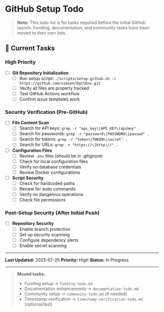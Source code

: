 # GitHub Setup Todo

> **Note:** This todo list is for tasks required before the initial GitHub launch. Funding, documentation, and community tasks have been moved to their own lists.

## 🎯 Current Tasks

### High Priority
- [ ] **Git Repository Initialization**
  - [ ] Run setup script: `./scripts/setup-github.sh -r https://github.com/simien/DgtlEnv.git`
  - [ ] Verify all files are properly tracked
  - [ ] Test GitHub Actions workflow
  - [ ] Confirm issue templates work

### Security Verification (Pre-GitHub)
- [ ] **File Content Scan**
  - [ ] Search for API keys: `grep -r "api_key\|API_KEY\|apikey" .`
  - [ ] Search for passwords: `grep -r "password\|PASSWORD\|passwd" .`
  - [ ] Search for tokens: `grep -r "token\|TOKEN\|secret" .`
  - [ ] Search for URLs: `grep -r "https://\|http://" .`
- [ ] **Configuration Files**
  - [ ] Review `.env` files (should be in .gitignore)
  - [ ] Check for local configuration files
  - [ ] Verify no database credentials
  - [ ] Review Docker configurations
- [ ] **Script Security**
  - [ ] Check for hardcoded paths
  - [ ] Review for sudo commands
  - [ ] Verify no dangerous operations
  - [ ] Check file permissions

### Post-Setup Security (After Initial Push)
- [ ] **Repository Security**
  - [ ] Enable branch protection
  - [ ] Set up security scanning
  - [ ] Configure dependency alerts
  - [ ] Enable secret scanning

---

**Last Updated:** 2025-07-25
**Priority:** High
**Status:** In Progress

---

> **Moved tasks:**
> - Funding setup → `funding-todo.md`
> - Documentation enhancements → `documentation-todo.md`
> - Community setup → `community-todo.md` (if needed)
> - Timestamp verification → `timestamp-verification-todo.md` (optional/last)
